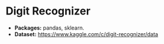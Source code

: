 # Digit Recognizer
* **Packages:** pandas, sklearn.
* **Dataset:** https://www.kaggle.com/c/digit-recognizer/data
